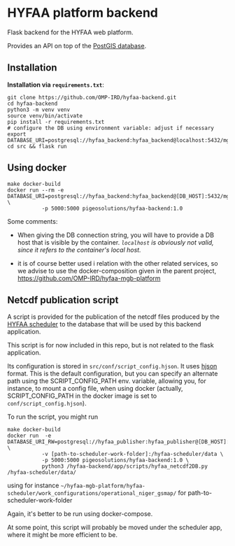 # HYFAA platform backend

Flask backend for the HYFAA web platform. 

Provides an API on top of the [PostGIS database](https://github.com/OMP-IRD/hyfaa-database/).

## Installation

**Installation via `requirements.txt`**:

```shell
git clone https://github.com/OMP-IRD/hyfaa-backend.git
cd hyfaa-backend
python3 -m venv venv
source venv/bin/activate
pip install -r requirements.txt
# configure the DB using environment variable: adjust if necessary
export DATABASE_URI=postgresql://hyfaa_backend:hyfaa_backend@localhost:5432/mgb_hyfaa
cd src && flask run
```

## Using docker

```shell
make docker-build
docker run --rm -e DATABASE_URI=postgresql://hyfaa_backend:hyfaa_backend@[DB_HOST]:5432/mgb_hyfaa \
           -p 5000:5000 pigeosolutions/hyfaa-backend:1.0
```
Some comments:
  * When giving the DB connection string, you will have to provide a DB host that is visible by the container. 
  _`localhost` is obviously not valid, since it refers to the container's local host._

  * it is of course better used i relation with the other related services, so we advise to use the docker-composition
   given in the parent project,  https://github.com/OMP-IRD/hyfaa-mgb-platform
 
 ## Netcdf publication script  
 A script is provided for the publication of the netcdf files produced by the 
 [HYFAA scheduler](https://github.com/OMP-IRD/hyfaa-scheduler) to the database that will be used by this backend 
 application.
 
 This script is for now included in this repo, but is not related to the flask application.
 
 Its configuration is stored in `src/conf/script_config.hjson`. It uses [hjson](https://hjson.github.io/) format. 
 This is the default configuration, but you can specify an alternate path using the SCRIPT_CONFIG_PATH env. variable, 
 allowing you, for instance, to mount a config file, when using docker (actually, SCRIPT_CONFIG_PATH in the docker image
 is set to `conf/script_config.hjson`).
 
To run the script, you might run
 ```shell
make docker-build
docker run  -e DATABASE_URI_RW=postgresql://hyfaa_publisher:hyfaa_publisher@[DB_HOST]:5432/mgb_hyfaa \
            -v [path-to-scheduler-work-folder]:/hyfaa-scheduler/data \
            -p 5000:5000 pigeosolutions/hyfaa-backend:1.0 \
            python3 /hyfaa-backend/app/scripts/hyfaa_netcdf2DB.py /hyfaa-scheduler/data/
```
using for instance 
`~/hyfaa-mgb-platform/hyfaa-scheduler/work_configurations/operational_niger_gsmap/` 
for path-to-scheduler-work-folder

Again, it's better to be run using docker-compose. 

At some point, this script will probably be moved under the scheduler app, where it might be more efficient to be.